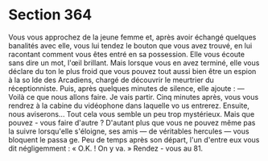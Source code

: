 # Section 364

Vous vous approchez de la jeune femme et, après avoir échangé
quelques banalités avec elle, vous lui tendez le bouton que vous
avez trouvé, en lui racontant comment vous êtes entré en sa
possession. Elle vous écoute sans dire un mot, l'œil brillant. Mais
lorsque vous en avez terminé, elle vous déclare du ton le plus
froid que vous pouvez tout aussi bien être un espion à la so lde
des Arcadiens, chargé de découvrir le meurtrier du
réceptionniste. Puis, après quelques minutes de silence, elle
ajoute : — Voilà ce que nous allons faire. Je vais partir. Cinq
minutes après, vous vous rendrez à la cabine du vidéophone dans
laquelle vo us entrerez. Ensuite, nous aviserons...
Tout cela vous semble un peu trop mystérieux. Mais que pouvez -
vous faire d'autre ? D'autant plus que vous ne pouvez même pas
la suivre lorsqu'elle s'éloigne, ses amis — de véritables hercules —
vous bloquent le passa ge. Peu de temps après son départ, l'un
d'entre eux vous dit négligemment : « O.K. ! On y va. » Rendez -
vous au 81.